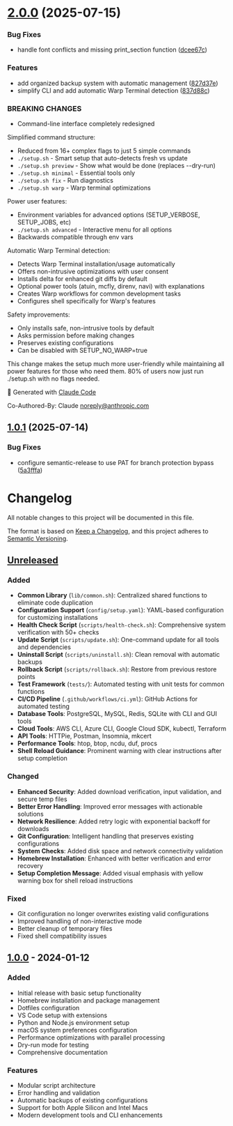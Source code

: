 # [2.0.0](https://github.com/mojwang/macbook-dev-setup/compare/v1.0.1...v2.0.0) (2025-07-15)


### Bug Fixes

* handle font conflicts and missing print_section function ([dcee67c](https://github.com/mojwang/macbook-dev-setup/commit/dcee67c9876f1e06231b741cd3e1ca366eb34dbd))


### Features

* add organized backup system with automatic management ([827d37e](https://github.com/mojwang/macbook-dev-setup/commit/827d37ef4af2f483d37338c59083910bdb20aaea))
* simplify CLI and add automatic Warp Terminal detection ([837d88c](https://github.com/mojwang/macbook-dev-setup/commit/837d88c030abb4c5bafa884d00d788aba2f94713))


### BREAKING CHANGES

* Command-line interface completely redesigned

Simplified command structure:
- Reduced from 16+ complex flags to just 5 simple commands
- `./setup.sh` - Smart setup that auto-detects fresh vs update
- `./setup.sh preview` - Show what would be done (replaces --dry-run)
- `./setup.sh minimal` - Essential tools only
- `./setup.sh fix` - Run diagnostics
- `./setup.sh warp` - Warp terminal optimizations

Power user features:
- Environment variables for advanced options (SETUP_VERBOSE, SETUP_JOBS, etc)
- `./setup.sh advanced` - Interactive menu for all options
- Backwards compatible through env vars

Automatic Warp Terminal detection:
- Detects Warp Terminal installation/usage automatically
- Offers non-intrusive optimizations with user consent
- Installs delta for enhanced git diffs by default
- Optional power tools (atuin, mcfly, direnv, navi) with explanations
- Creates Warp workflows for common development tasks
- Configures shell specifically for Warp's features

Safety improvements:
- Only installs safe, non-intrusive tools by default
- Asks permission before making changes
- Preserves existing configurations
- Can be disabled with SETUP_NO_WARP=true

This change makes the setup much more user-friendly while maintaining
all power features for those who need them. 80% of users now just
run ./setup.sh with no flags needed.

🤖 Generated with [Claude Code](https://claude.ai/code)

Co-Authored-By: Claude <noreply@anthropic.com>

## [1.0.1](https://github.com/mojwang/macbook-dev-setup/compare/v1.0.0...v1.0.1) (2025-07-14)


### Bug Fixes

* configure semantic-release to use PAT for branch protection bypass ([5a3fffa](https://github.com/mojwang/macbook-dev-setup/commit/5a3fffa93397580ea70c6a7a963e137551c9bd6d))

# Changelog

All notable changes to this project will be documented in this file.

The format is based on [Keep a Changelog](https://keepachangelog.com/en/1.0.0/),
and this project adheres to [Semantic Versioning](https://semver.org/spec/v2.0.0.html).

## [Unreleased]

### Added
- **Common Library** (`lib/common.sh`): Centralized shared functions to eliminate code duplication
- **Configuration Support** (`config/setup.yaml`): YAML-based configuration for customizing installations
- **Health Check Script** (`scripts/health-check.sh`): Comprehensive system verification with 50+ checks
- **Update Script** (`scripts/update.sh`): One-command update for all tools and dependencies
- **Uninstall Script** (`scripts/uninstall.sh`): Clean removal with automatic backups
- **Rollback Script** (`scripts/rollback.sh`): Restore from previous restore points
- **Test Framework** (`tests/`): Automated testing with unit tests for common functions
- **CI/CD Pipeline** (`.github/workflows/ci.yml`): GitHub Actions for automated testing
- **Database Tools**: PostgreSQL, MySQL, Redis, SQLite with CLI and GUI tools
- **Cloud Tools**: AWS CLI, Azure CLI, Google Cloud SDK, kubectl, Terraform
- **API Tools**: HTTPie, Postman, Insomnia, mkcert
- **Performance Tools**: htop, btop, ncdu, duf, procs
- **Shell Reload Guidance**: Prominent warning with clear instructions after setup completion

### Changed
- **Enhanced Security**: Added download verification, input validation, and secure temp files
- **Better Error Handling**: Improved error messages with actionable solutions
- **Network Resilience**: Added retry logic with exponential backoff for downloads
- **Git Configuration**: Intelligent handling that preserves existing configurations
- **System Checks**: Added disk space and network connectivity validation
- **Homebrew Installation**: Enhanced with better verification and error recovery
- **Setup Completion Message**: Added visual emphasis with yellow warning box for shell reload instructions

### Fixed
- Git configuration no longer overwrites existing valid configurations
- Improved handling of non-interactive mode
- Better cleanup of temporary files
- Fixed shell compatibility issues

## [1.0.0] - 2024-01-12

### Added
- Initial release with basic setup functionality
- Homebrew installation and package management
- Dotfiles configuration
- VS Code setup with extensions
- Python and Node.js environment setup
- macOS system preferences configuration
- Performance optimizations with parallel processing
- Dry-run mode for testing
- Comprehensive documentation

### Features
- Modular script architecture
- Error handling and validation
- Automatic backups of existing configurations
- Support for both Apple Silicon and Intel Macs
- Modern development tools and CLI enhancements

[Unreleased]: https://github.com/YOUR_USERNAME/macbook-dev-setup/compare/v1.0.0...HEAD
[1.0.0]: https://github.com/YOUR_USERNAME/macbook-dev-setup/releases/tag/v1.0.0
